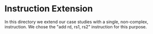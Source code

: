 # Instruction Extension

In this directory we extend our case studies with a single, non-complex, instruction.
We chose the "add rd, rs1, rs2" instruction for this purpose.
